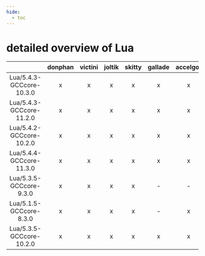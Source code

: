```yaml
---
hide:
  - toc
---
```


detailed overview of Lua
========================

| |donphan|victini|joltik|skitty|gallade|accelgor|swalot|doduo|
| :---: | :---: | :---: | :---: | :---: | :---: | :---: | :---: | :---: |
|Lua/5.4.3-GCCcore-10.3.0|x|x|x|x|x|x|x|x|
|Lua/5.4.3-GCCcore-11.2.0|x|x|x|x|x|x|x|x|
|Lua/5.4.2-GCCcore-10.2.0|x|x|x|x|x|x|x|x|
|Lua/5.4.4-GCCcore-11.3.0|x|x|x|x|x|x|x|x|
|Lua/5.3.5-GCCcore-9.3.0|x|x|x|x|-|-|x|x|
|Lua/5.1.5-GCCcore-8.3.0|x|x|x|x|-|x|x|x|
|Lua/5.3.5-GCCcore-10.2.0|x|x|x|x|x|x|x|x|
